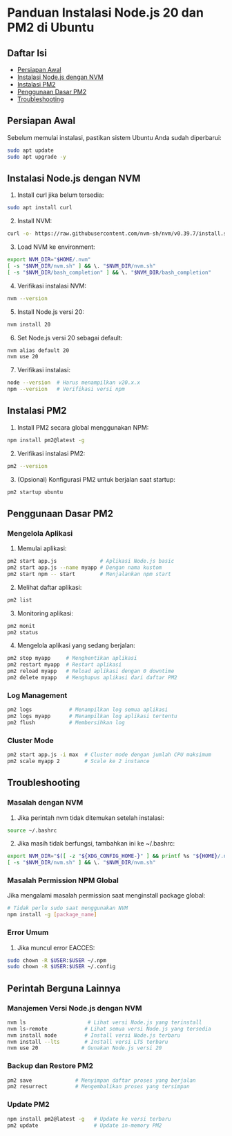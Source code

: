 # Panduan Instalasi Node.js 20 dan PM2 di Ubuntu

## Daftar Isi
- [Persiapan Awal](#persiapan-awal)
- [Instalasi Node.js dengan NVM](#instalasi-nodejs-dengan-nvm)
- [Instalasi PM2](#instalasi-pm2)
- [Penggunaan Dasar PM2](#penggunaan-dasar-pm2)
- [Troubleshooting](#troubleshooting)

## Persiapan Awal

Sebelum memulai instalasi, pastikan sistem Ubuntu Anda sudah diperbarui:

```bash
sudo apt update
sudo apt upgrade -y
```

## Instalasi Node.js dengan NVM

1. Install curl jika belum tersedia:
```bash
sudo apt install curl
```

2. Install NVM:
```bash
curl -o- https://raw.githubusercontent.com/nvm-sh/nvm/v0.39.7/install.sh | bash
```

3. Load NVM ke environment:
```bash
export NVM_DIR="$HOME/.nvm"
[ -s "$NVM_DIR/nvm.sh" ] && \. "$NVM_DIR/nvm.sh"
[ -s "$NVM_DIR/bash_completion" ] && \. "$NVM_DIR/bash_completion"
```

4. Verifikasi instalasi NVM:
```bash
nvm --version
```

5. Install Node.js versi 20:
```bash
nvm install 20
```

6. Set Node.js versi 20 sebagai default:
```bash
nvm alias default 20
nvm use 20
```

7. Verifikasi instalasi:
```bash
node --version  # Harus menampilkan v20.x.x
npm --version   # Verifikasi versi npm
```

## Instalasi PM2

1. Install PM2 secara global menggunakan NPM:
```bash
npm install pm2@latest -g
```

2. Verifikasi instalasi PM2:
```bash
pm2 --version
```

3. (Opsional) Konfigurasi PM2 untuk berjalan saat startup:
```bash
pm2 startup ubuntu
```

## Penggunaan Dasar PM2

### Mengelola Aplikasi

1. Memulai aplikasi:
```bash
pm2 start app.js              # Aplikasi Node.js basic
pm2 start app.js --name myapp # Dengan nama kustom
pm2 start npm -- start        # Menjalankan npm start
```

2. Melihat daftar aplikasi:
```bash
pm2 list
```

3. Monitoring aplikasi:
```bash
pm2 monit
pm2 status
```

4. Mengelola aplikasi yang sedang berjalan:
```bash
pm2 stop myapp     # Menghentikan aplikasi
pm2 restart myapp  # Restart aplikasi
pm2 reload myapp   # Reload aplikasi dengan 0 downtime
pm2 delete myapp   # Menghapus aplikasi dari daftar PM2
```

### Log Management

```bash
pm2 logs            # Menampilkan log semua aplikasi
pm2 logs myapp      # Menampilkan log aplikasi tertentu
pm2 flush           # Membersihkan log
```

### Cluster Mode

```bash
pm2 start app.js -i max  # Cluster mode dengan jumlah CPU maksimum
pm2 scale myapp 2        # Scale ke 2 instance
```

## Troubleshooting

### Masalah dengan NVM

1. Jika perintah nvm tidak ditemukan setelah instalasi:
```bash
source ~/.bashrc
```

2. Jika masih tidak berfungsi, tambahkan ini ke ~/.bashrc:
```bash
export NVM_DIR="$([ -z "${XDG_CONFIG_HOME-}" ] && printf %s "${HOME}/.nvm" || printf %s "${XDG_CONFIG_HOME}/nvm")"
[ -s "$NVM_DIR/nvm.sh" ] && \. "$NVM_DIR/nvm.sh"
```

### Masalah Permission NPM Global

Jika mengalami masalah permission saat menginstall package global:

```bash
# Tidak perlu sudo saat menggunakan NVM
npm install -g [package_name]
```

### Error Umum

1. Jika muncul error EACCES:
```bash
sudo chown -R $USER:$USER ~/.npm
sudo chown -R $USER:$USER ~/.config
```

## Perintah Berguna Lainnya

### Manajemen Versi Node.js dengan NVM

```bash
nvm ls                    # Lihat versi Node.js yang terinstall
nvm ls-remote            # Lihat semua versi Node.js yang tersedia
nvm install node         # Install versi Node.js terbaru
nvm install --lts        # Install versi LTS terbaru
nvm use 20              # Gunakan Node.js versi 20
```

### Backup dan Restore PM2

```bash
pm2 save              # Menyimpan daftar proses yang berjalan
pm2 resurrect         # Mengembalikan proses yang tersimpan
```

### Update PM2

```bash
npm install pm2@latest -g   # Update ke versi terbaru
pm2 update                  # Update in-memory PM2
```